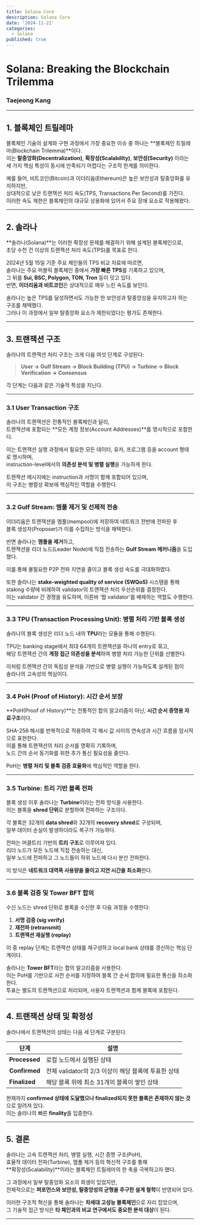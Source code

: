 ```yaml
---
title: Solana Core
description: Solana Core
date: '2024-11-21'
categories:
  - Solana
published: true
---
```


# Solana: Breaking the Blockchain Trilemma

### Taejeong Kang
---

## 1. 블록체인 트릴레마

블록체인 기술의 설계와 구현 과정에서 가장 중요한 이슈 중 하나는 **블록체인 트릴레마(Blockchain Trilemma)**이다.  
이는 **탈중앙화(Decentralization)**, **확장성(Scalability)**, **보안성(Security)** 이라는 세 가지 핵심 특성이 동시에 만족되기 어렵다는 구조적 한계를 의미한다.  

예를 들어, 비트코인(Bitcoin)과 이더리움(Ethereum)은 높은 보안성과 탈중앙화를 유지하지만,  
상대적으로 낮은 트랜잭션 처리 속도(TPS, Transactions Per Second)를 가진다.  
이러한 속도 제한은 블록체인의 대규모 상용화에 있어서 주요 장애 요소로 작용해왔다.

---

## 2. 솔라나

**솔라나(Solana)**는 이러한 확장성 문제를 해결하기 위해 설계된 블록체인으로,  
초당 수천 건 이상의 트랜잭션 처리 속도(TPS)를 목표로 한다.

2024년 5월 15일 기준 주요 체인들의 TPS 비교 자료에 따르면,  
솔라나는 주요 퍼블릭 블록체인 중에서 **가장 빠른 TPS**를 기록하고 있으며,  
그 뒤를 **Sui, BSC, Polygon, TON, Tron** 등이 잇고 있다.  
반면, **이더리움과 비트코인**은 상대적으로 매우 느린 속도를 보인다.

솔라나는 높은 TPS를 달성하면서도 가능한 한 보안성과 탈중앙성을 유지하고자 하는 구조를 채택했다.  
그러나 이 과정에서 일부 탈중앙화 요소가 제한되었다는 평가도 존재한다.

---

## 3. 트랜잭션 구조

솔라나의 트랜잭션 처리 구조는 크게 다음 여섯 단계로 구성된다:

> **User → Gulf Stream → Block Building (TPU) → Turbine → Block Verification → Consensus**

각 단계는 다음과 같은 기술적 특성을 지닌다.

---

### 3.1 User Transaction 구조

솔라나의 트랜잭션은 전통적인 블록체인과 달리,  
트랜잭션에 포함되는 **모든 계정 정보(Account Addresses)**를 명시적으로 포함한다.  

이는 트랜잭션 실행 과정에서 필요한 모든 데이터, 유저, 프로그램 등을 account 형태로 명시하며,  
instruction-level에서의 **의존성 분석 및 병렬 실행**을 가능하게 한다.  

트랜잭션 메시지에는 instruction과 서명이 함께 포함되어 있으며,  
이 구조는 병렬성 확보에 핵심적인 역할을 수행한다.

---

### 3.2 Gulf Stream: 멤풀 제거 및 선제적 전송

이더리움은 트랜잭션을 멤풀(mempool)에 저장하여 네트워크 전반에 전파된 후  
블록 생성자(Proposer)가 이를 수집하는 방식을 채택한다.  

반면 솔라나는 **멤풀을 제거**하고,  
트랜잭션을 리더 노드(Leader Node)에 직접 전송하는 **Gulf Stream 메커니즘**을 도입했다.  

이를 통해 불필요한 P2P 전파 지연을 줄이고 블록 생성 속도를 극대화하였다.

또한 솔라나는 **stake-weighted quality of service (SWQoS)** 시스템을 통해  
staking 수량에 비례하여 validator의 트랜잭션 처리 우선순위를 결정한다.  
이는 validator 간 경쟁을 유도하며, 이른바 ‘짭 validator’를 배제하는 역할도 수행한다.

---

### 3.3 TPU (Transaction Processing Unit): 병렬 처리 기반 블록 생성

솔라나의 블록 생성은 리더 노드 내의 **TPU**라는 모듈을 통해 수행된다.  

TPU는 banking stage에서 최대 64개의 트랜잭션을 하나의 entry로 묶고,  
해당 트랜잭션 간의 **계정 접근 의존성을 분석**하여 병렬 처리 가능한 단위를 선별한다.  

이처럼 트랜잭션 간의 독립성 분석을 기반으로 병렬 실행이 가능하도록 설계된 점이  
솔라나의 고속성의 핵심이다.

---

### 3.4 PoH (Proof of History): 시간 순서 보장

**PoH(Proof of History)**는 전통적인 합의 알고리즘이 아닌, **시간 순서 증명용 자료구조**이다.  

SHA-256 해시를 반복적으로 적용하여 각 해시 값 사이의 연속성과 시간 흐름을 암시적으로 표현한다.  
이를 통해 트랜잭션의 처리 순서를 명확히 기록하며,  
노드 간의 순서 동기화를 위한 추가 통신 필요성을 줄인다.  

PoH는 **병렬 처리 및 블록 검증 효율화**에 핵심적인 역할을 한다.

---

### 3.5 Turbine: 트리 기반 블록 전파

블록 생성 이후 솔라나는 **Turbine**이라는 전파 방식을 사용한다.  
이는 블록을 **shred 단위**로 분할하여 전파하는 구조이다.  

각 블록은 32개의 **data shred**와 32개의 **recovery shred**로 구성되며,  
일부 데이터 손실이 발생하더라도 복구가 가능하다.  

전파는 머클트리 기반의 **트리 구조**로 이루어져 있다.  
리더 노드가 모든 노드에 직접 전송하는 대신,  
일부 노드에 전파하고 그 노드들이 하위 노드에 다시 분산 전파한다.  

이 방식은 **네트워크 대역폭 사용량을 줄이고 지연 시간을 최소화**한다.

---

### 3.6 블록 검증 및 Tower BFT 합의

수신 노드는 shred 단위로 블록을 수신한 후 다음 과정을 수행한다:

1. **서명 검증 (sig verify)**  
2. **재전파 (retransmit)**  
3. **트랜잭션 재실행 (replay)**  

이 중 replay 단계는 트랜잭션 상태를 재구성하고 local bank 상태를 갱신하는 핵심 단계이다.

솔라나는 **Tower BFT**라는 합의 알고리즘을 사용한다.  
이는 PoH를 기반으로 사전 순서를 지정하여 블록 간 순서 합의에 필요한 통신을 최소화한다.  
투표는 별도의 트랜잭션으로 처리되며, 사용자 트랜잭션과 함께 블록에 포함된다.

---

## 4. 트랜잭션 상태 및 확정성

솔라나에서 트랜잭션의 상태는 다음 세 단계로 구분된다.

| 단계 | 설명 |
|------|------|
| **Processed** | 로컬 노드에서 실행된 상태 |
| **Confirmed** | 전체 validator의 2/3 이상이 해당 블록에 투표한 상태 |
| **Finalized** | 해당 블록 위에 최소 31개의 블록이 쌓인 상태 |

현재까지 **confirmed 상태에 도달했으나 finalized되지 못한 블록은 존재하지 않는 것**으로 알려져 있다.  
이는 솔라나의 빠른 **finality**를 입증한다.

---

## 5. 결론

솔라나는 고속 트랜잭션 처리, 병렬 실행, 시간 증명 구조(PoH),  
효율적 데이터 전파(Turbine), 멤풀 제거 등의 혁신적 구조를 통해  
**확장성(Scalability)**이라는 블록체인 트릴레마의 한 축을 극복하고자 했다.  

그 과정에서 일부 탈중앙화 요소의 희생이 있었지만,  
전체적으로는 **퍼포먼스와 보안성, 탈중앙성의 균형을 추구한 설계 철학**이 반영되어 있다.

이러한 구조적 혁신을 통해 솔라나는 **차세대 고성능 블록체인**으로 자리 잡았으며,  
그 기술적 접근 방식은 **타 체인과의 비교 연구에서도 중요한 분석 대상**이 된다.

---
